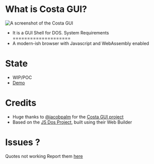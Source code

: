 What is Costa GUI?
===================
![A screenshot of the Costa GUI](https://camo.githubusercontent.com/c95e7003d38af649c584d50a12a7ebdf29330c1279865bf5bfbc3bd10e4a3877/68747470733a2f2f636f7374612e6a61636f6270616c6d2e646b2f6173736574732f696d672f73637265656e73686f74732f61626f7574626f782e706e67)

- It is a GUI Shell for DOS.
System Requirements
====================
- A modern-ish browser with Javascript and WebAssembly enabled


State
=====
- WIP/POC
- [Demo](https://sounddrill31.github.io/Costa-Web)

Credits
=======
- Huge thanks to [@jacobpalm](https://github.com/jacobpalm) for the [Costa GUI project](https://github.com/jacobpalm/costa)
- Based on the [JS Dos Project](https://js-dos.com), built using their Web Builder

Issues ?
========
Quotes not working
Report them [here](https://github.com/sounddrill31/TurboCPP-Web/issues)